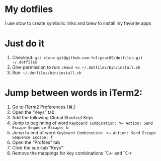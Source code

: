 # My dotfiles
I use stow to create symbolic links and brew to install my favorite apps

# Just do it
1. Checkout: `git clone git@github.com:felipear89/dotfiles.git ~/.dotfiles`
2. Give permission to run: `chmod +x ~/.dotfiles/bin/install.sh`
3. Run: `~/.dotfiles/bin/install.sh`

# Jump between words in iTerm2:
1. Go to iTerm2 Preferences (⌘,)
2. Open the “Keys” tab
3. Add the following Global Shortcut Keys
4. Jump to beginning of word `Keyboard Combination: ⌥←
Action: Send Escape Sequence
Escape: b`
5. Jump to end of word `Keyboard Combination: ⌥→
Action: Send Escape Sequence
Escape: f`
6. Open the “Profiles” tab
7. Click the sub-tab ”Keys”
8. Remove the mappings for key combinations ⌥← and ⌥→